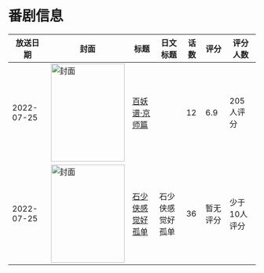 # 番剧信息

|放送日期|封面|标题|日文标题|话数|评分|评分人数|
|---|---|---|---|---|---|---|
|2022-07-25|<img src="//lain.bgm.tv/pic/cover/c/cf/63/350795_c9SrC.jpg" alt="封面" style="width:150px;height:200px;object-fit:cover;">|[百妖谱·京师篇](https://bangumi.tv/subject/350795)||12|6.9|205人评分|
|2022-07-25|<img src="//lain.bgm.tv/pic/cover/c/59/53/390890_gfFzU.jpg" alt="封面" style="width:150px;height:200px;object-fit:cover;">|[石少侠感觉好孤单](https://bangumi.tv/subject/390890)|石少侠感觉好孤单|36|暂无评分|少于10人评分|
